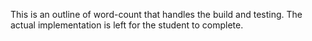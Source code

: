This is an outline of word-count that handles the build and testing. 
The actual implementation is left for the student to complete.
